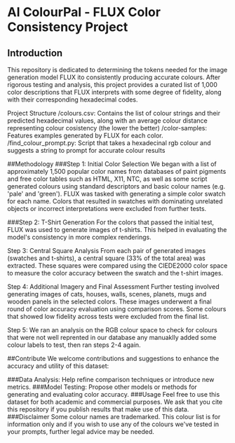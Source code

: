 # AI ColourPal - FLUX Color Consistency Project
## Introduction
This repository is dedicated to determining the tokens needed for the image generation model FLUX ito consistently producing accurate colours. After rigorous testing and analysis, this project provides a curated list of 1,000 color descriptions that FLUX interprets with some degree of fidelity, along with their corresponding hexadecimal codes.

Project Structure
/colours.csv: Contains the list of colour strings and their predicted hexadecimal values, along with an average colour distance representing colour cosistency (the lower the better) 
/color-samples: Features examples generated by FLUX for each color.
/find_colour_prompt.py: Script that takes a hexadecinal rgb colour and suggests a string to prompt for accurate colour results 

##Methodology
###Step 1: Initial Color Selection
We began with a list of approximately 1,500 popular color names from databases of paint pigments and free color tables such as HTML, X11, NTC, as well as some script generated colours using standard descriptors and basic colour names (e.g. 'pale' and 'green'). FLUX was tasked with generating a simple color swatch for each name. Colors that resulted in swatches with dominating unrelated objects or incorrect interpretations were excluded from further tests.

###Step 2: T-Shirt Generation
For the colors that passed the initial test, FLUX was used to generate images of t-shirts. This helped in evaluating the model's consistency in more complex renderings.

Step 3: Central Square Analysis
From each pair of generated images (swatches and t-shirts), a central square (33% of the total area) was extracted. These squares were compared using the CIEDE2000 color space to measure the color accuracy between the swatch and the t-shirt images.

Step 4: Additional Imagery and Final Assessment
Further testing involved generating images of cats, houses, walls, scenes, planets, mugs and wooden panels in the selected colors. These images underwent a final round of color accuracy evaluation using comparison scores. Some colours that showed low fidelity across tests were excluded from the final list.

Step 5: We ran an analysis on the RGB colour space to check for colours that were not well reprented in our database any manuaklly added some colour labels to test, then ran steps 2-4 again.

##Contribute
We welcome contributions and suggestions to enhance the accuracy and utility of this dataset:

###Data Analysis: Help refine comparison techniques or introduce new metrics.
###Model Testing: Propose other models or methods for generating and evaluating color accuracy.
###Usage
Feel free to use this dataset for both academic and commercial purposes. We ask that you cite this repository if you publish results that make use of this data.
###Disclaimer
Some colour names are trademarked. This colour list is for information only and if you wish to use any of the colours we've tested in your prompts, further legal advice may be needed.
